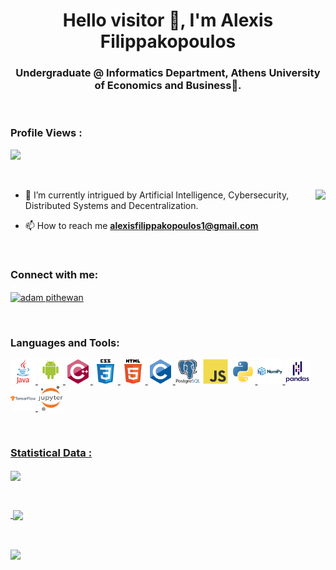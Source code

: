 <h1 align="center">Hello visitor 👋, I'm Alexis Filippakopoulos</h1>
<h3 align="center">Undergraduate @ Informatics Department, Athens University of Economics and Business🌟.</h3>

<br>

<p align="right"> <h3>Profile Views :</h3> <img src="https://komarev.com/ghpvc/?username=alexis-filippakopoulos&label=Profile%20views&color=0e75b6&style=flat" /> 
  </p>

<br>

<p><img align="right" src="https://github.com/Adam-pw/Adam-pw/blob/main/animation_500_kxa883sd.gif"/></p>


- 🌱 I’m currently intrigued by Artificial Intelligence, Cybersecurity, Distributed Systems and Decentralization.

- 📫 How to reach me **alexisfilippakopoulos1@gmail.com**


<br>

<h3 align="left">Connect with me:</h3>
<p align="left">
  <a href="https://www.linkedin.com/in/alexis-filippakopoulos-994407235/" target="blank"><img align="center"
      src="https://raw.githubusercontent.com/rahuldkjain/github-profile-readme-generator/master/src/images/icons/Social/linked-in-alt.svg"
      alt="adam pithewan" height="30" width="40" /></a>
</p>

<br>

<h3 align="left">Languages and Tools:</h3>
<p align="left"> <a href="https://developer.android.com" target="_blank" rel="noreferrer"> 
  <img src="https://github.com/devicons/devicon/blob/master/icons/java/java-original-wordmark.svg" alt="java" width="40" height="40"/>
  <img
      src="https://raw.githubusercontent.com/devicons/devicon/master/icons/android/android-original-wordmark.svg"
      alt="android" width="40" height="40" /> </a> <a href="https://getbootstrap.com" target="_blank" rel="noreferrer">
    <img src="https://raw.githubusercontent.com/devicons/devicon/master/icons/cplusplus/cplusplus-original.svg"
      alt="cplusplus" width="40" height="40" /> </a> <a href="https://www.w3schools.com/css/" target="_blank"
    rel="noreferrer"> <img
      src="https://raw.githubusercontent.com/devicons/devicon/master/icons/css3/css3-original-wordmark.svg" alt="css3"
      width="40" height="40" /> </a> <a href="https://www.w3.org/html/" target="_blank" rel="noreferrer"> <img
      src="https://raw.githubusercontent.com/devicons/devicon/master/icons/html5/html5-original-wordmark.svg"
      alt="html5" width="40" height="40" /> </a> 
      <a href="https://www.cprogramming.com/" target="_blank"
    rel="noreferrer"> <img src="https://raw.githubusercontent.com/devicons/devicon/master/icons/c/c-original.svg"
      alt="c" width="40" height="40" /> </a>
  <img src="https://github.com/devicons/devicon/blob/master/icons/postgresql/postgresql-original-wordmark.svg" alt="postgresql" width="40" height="40"/>
  <img
      src="https://raw.githubusercontent.com/devicons/devicon/master/icons/javascript/javascript-original.svg"
      alt="javascript" width="40" height="40" /> </a> <a href="https://kotlinlang.org" target="_blank" rel="noreferrer"> 
  <a href="https://www.mysql.com/" target="_blank" rel="noreferrer">  
    <a href="https://pandas.pydata.org/" target="_blank" rel="noreferrer">
  <img
      src="https://raw.githubusercontent.com/devicons/devicon/master/icons/python/python-original.svg" alt="python"
      width="40" height="40" /> </a> <a href="https://reactjs.org/" target="_blank" rel="noreferrer"> 
  <img src="https://github.com/devicons/devicon/blob/master/icons/numpy/numpy-original-wordmark.svg" alt="numpy" width="40" height="40"/>
  <img src="https://github.com/devicons/devicon/blob/master/icons/pandas/pandas-original-wordmark.svg" alt="pandas" width="40" height="40"/>
  <img src="https://github.com/devicons/devicon/blob/master/icons/tensorflow/tensorflow-original-wordmark.svg" alt="tensorflow" width="40" height="40"/>
  <img src="https://github.com/devicons/devicon/blob/master/icons/jupyter/jupyter-original-wordmark.svg" alt="jupyter" width="40" height="40"/>
    </p>

<br>

<h3>Statistical Data :</h3>
<p><img align="center"
    src="https://github-readme-stats.vercel.app/api/top-langs?username=alexisfilippakopoulos&show_icons=true&locale=en&bg_color=0d1117&text_color=ffffff&layout=compact"
    bg_color=#808080/></p>

<br>

<p>&nbsp;<img align="center" src="https://github-readme-stats.vercel.app/api?username=alexisfilippakopoulos&show_icons=true&locale=en&bg_color=0d1117&text_color=ffffff&repo=convoychat""
     /></p>

<br>

<p><img align="center" src="https://github-readme-streak-stats.herokuapp.com/?user=alexisfilippakopoulos&theme=dark&background=0d1117&date_format=M%20j%5B%2C%20Y%5D"  /></p>
      
